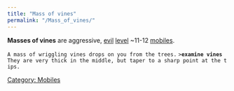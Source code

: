 ```yaml
---
title: "Mass of vines"
permalink: "/Mass_of_vines/"
---
```


**Masses of vines** are aggressive, [evil](alignment "wikilink")
[level](level "wikilink") ~11-12 [mobiles](mobile "wikilink").

`A mass of wriggling vines drops on you from the trees.`
`>`**`examine vines`**
`They are very thick in the middle, but taper to a sharp point at the tips.`

[Category: Mobiles](Category:_Mobiles "wikilink")